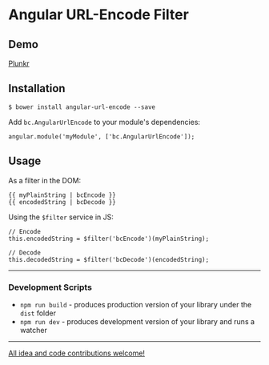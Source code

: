 # Angular URL-Encode Filter


## Demo

[Plunkr](http://plnkr.co/edit/oPJZWt)


## Installation

`$ bower install angular-url-encode --save`

Add `bc.AngularUrlEncode` to your module's dependencies:

```
angular.module('myModule', ['bc.AngularUrlEncode']);
```


## Usage

As a filter in the DOM:

```
{{ myPlainString | bcEncode }}
{{ encodedString | bcDecode }}
```

Using the `$filter` service in JS:

```
// Encode
this.encodedString = $filter('bcEncode')(myPlainString);

// Decode
this.decodedString = $filter('bcDecode')(encodedString);
```


- - -


### Development Scripts

* `npm run build` - produces production version of your library under the `dist` folder
* `npm run dev` - produces development version of your library and runs a watcher


- - -


[All idea and code contributions
welcome!](https://github.com/benjamincharity/angular-url-encode/issues)


